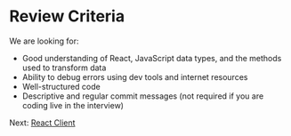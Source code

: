 # Review Criteria

We are looking for:

- Good understanding of React, JavaScript data types, and the methods used to transform data
- Ability to debug errors using dev tools and internet resources
- Well-structured code
- Descriptive and regular commit messages (not required if you are coding live in the interview)

Next: [React Client](./3_ReactClient.md)